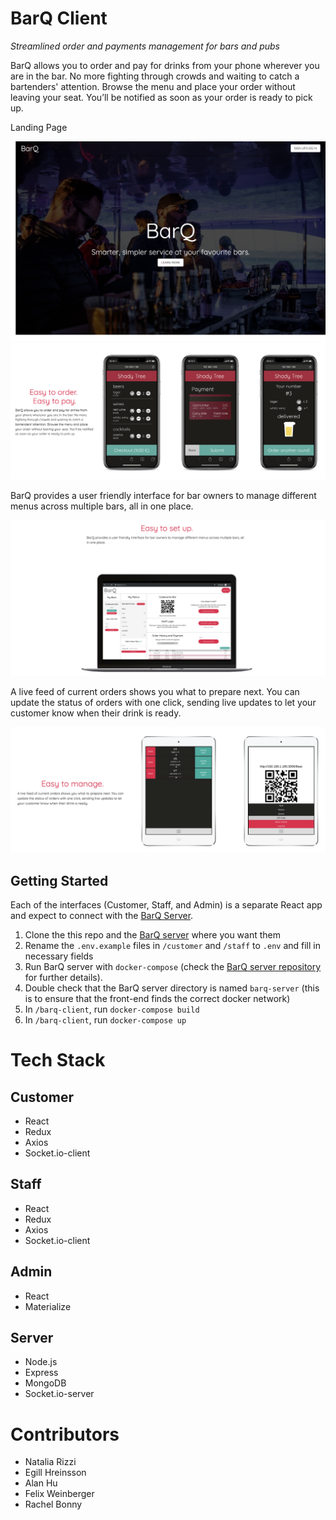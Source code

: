 # BarQ Client
*Streamlined order and payments management for bars and pubs*

BarQ allows you to order and pay for drinks from your phone wherever you are in the bar. No more fighting through crowds and waiting to catch a bartenders' attention. Browse the menu and place your order without leaving your seat. You’ll be notified as soon as your order is ready to pick up.

Landing Page

![landing](screenshots/landing.png)
![customer](screenshots/customer.png)

BarQ provides a user friendly interface for bar owners to manage different menus across multiple bars, all in one place.

![owner](screenshots/owner.png)

A live feed of current orders shows you what to prepare next. You can update the status of orders with one click, sending live updates to let your customer know when their drink is ready.

![staff](screenshots/staff.png)

## Getting Started
Each of the interfaces (Customer, Staff, and Admin) is a separate React app and expect to connect with the [BarQ Server](https://github.com/felixweinberger/barq-server).

1. Clone the this repo and the [BarQ server](https://github.com/felixweinberger/barq-server) where you want them
2. Rename the `.env.example` files in `/customer` and `/staff` to `.env` and fill in necessary fields
3. Run BarQ server with `docker-compose` (check the [BarQ server repository](https://github.com/felixweinberger/barq-server) for further details).
4. Double check that the BarQ server directory is named `barq-server` (this is to ensure that the front-end finds the correct docker network)
5. In `/barq-client`, run `docker-compose build`
6. In `/barq-client`, run `docker-compose up`

# Tech Stack
## Customer
- React
- Redux
- Axios
- Socket.io-client

## Staff
- React
- Redux
- Axios
- Socket.io-client

## Admin
- React
- Materialize

## Server
- Node.js
- Express
- MongoDB
- Socket.io-server

# Contributors
- Natalia Rizzi
- Egill Hreinsson
- Alan Hu
- Felix Weinberger
- Rachel Bonny
